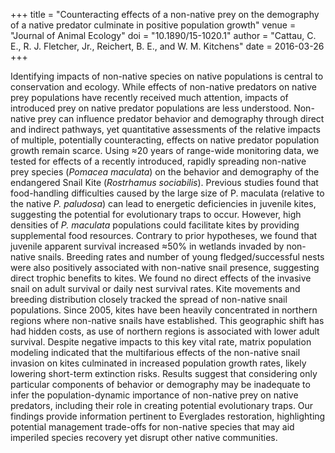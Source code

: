 +++
title = "Counteracting effects of a non-native prey on the demography of a native predator culminate in positive population growth"
venue = "Journal of Animal Ecology"
doi = "10.1890/15-1020.1"
author = "Cattau, C. E., R. J. Fletcher, Jr., Reichert, B. E., and W. M. Kitchens"
date = 2016-03-26
+++

Identifying impacts of non-native species on native populations is central to conservation and ecology. While effects of non-native predators on native prey populations have recently received much attention, impacts of introduced prey on native predator populations are less understood. Non-native prey can influence predator behavior and demography through direct and indirect pathways, yet quantitative assessments of the relative impacts of multiple, potentially counteracting, effects on native predator population growth remain scarce. Using ≈20 years of range-wide monitoring data, we tested for effects of a recently introduced, rapidly spreading non-native prey species (*Pomacea maculata*) on the behavior and demography of the endangered Snail Kite (*Rostrhamus sociabilis*). Previous studies found that food-handling difficulties caused by the large size of P. maculata (relative to the native *P. paludosa*) can lead to energetic deficiencies in juvenile kites, suggesting the potential for evolutionary traps to occur. However, high densities of *P. maculata* populations could facilitate kites by providing supplemental food resources. Contrary to prior hypotheses, we found that juvenile apparent survival increased ≈50% in wetlands invaded by non-native snails. Breeding rates and number of young fledged/successful nests were also positively associated with non-native snail presence, suggesting direct trophic benefits to kites. We found no direct effects of the invasive snail on adult survival or daily nest survival rates. Kite movements and breeding distribution closely tracked the spread of non-native snail populations. Since 2005, kites have been heavily concentrated in northern regions where non-native snails have established. This geographic shift has had hidden costs, as use of northern regions is associated with lower adult survival. Despite negative impacts to this key vital rate, matrix population modeling indicated that the multifarious effects of the non-native snail invasion on kites culminated in increased population growth rates, likely lowering short-term extinction risks. Results suggest that considering only particular components of behavior or demography may be inadequate to infer the population-dynamic importance of non-native prey on native predators, including their role in creating potential evolutionary traps. Our findings provide information pertinent to Everglades restoration, highlighting potential management trade-offs for non-native species that may aid imperiled species recovery yet disrupt other native communities.